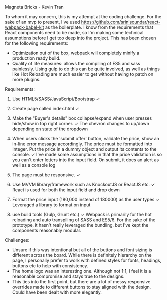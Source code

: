 Magneta Bricks - Kevin Tran

To whom it may concern, this is my attempt at the coding challenge. For the sake of an mvp to present, I've used https://github.com/srinisoundar/react-webpack-babel-kit as the boilerplate. I know from the requirements that React components need to be made, so I'm making some technical assumptions before I get too deep into the project. This has been chosen for the following requirements:

- Optimization out of the box, webpack will completely minify a production ready build.
- Quality of life measures: allows the compiling of ES5 and sass painlessly. Using gulp to do this can be quite involved, as well as things like Hot Reloading are much easier to get without having to patch on more plugins.

Requirements: 

1. Use HTML5/SASS/JavaScript/Bootstrap  ✓

2. Create page called index.html ✓

3. Make the "Buyer's details" box collapse/expand when user presses hide/show in top right corner. ✓
The chevron changes to up/down depending on state of the dropdown

4. When users clicks the 'submit offer' button, validate the price, show an in-line error message accordingly. The price must be formatted into Integer. Put the price in a dummy object and output its contents to the console. ✓
I've made some assumptions in that the price validation is so you can't enter letters into the input field. On submit, it does an alert as well as a console log

5. The page must be responsive. ✓

6. Use MVVM library/framework such as KnockoutJS or ReactJS etc. ✓
React is used for both the input field and drop down

7. Format the price input (180,000 instead of 180000) as the user types ✓
Leveraged a library to format on input

8. use build tools (Gulp, Grunt etc.) ✓
Webpack is primarily for the hot reloading and auto transpiling of SASS and ES5/6. For the sake of the prototype, it hasn't really leveraged the bundling, but I've kept the components reasonably modular.

Challenges: 

- Unsure if this was intentional but all of the buttons and font sizing is different across the board. While there is definitely hierarchy on the page, I personally prefer to work with defined styles for fonts, headings, buttons etc to help with consistency. 
- The home logo was an interesting one. Although not 1:1, I feel it is a reasonable compromise and stays true to the designs.
- This ties into the first point, but there are a lot of messy responsive overrides made to different buttons to stay aligned with the design. Could have been dealt with more elegantly.